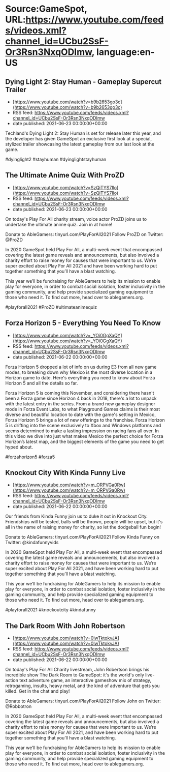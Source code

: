 # Source:GameSpot, URL:https://www.youtube.com/feeds/videos.xml?channel_id=UCbu2SsF-Or3Rsn3NxqODImw, language:en-US

## Dying Light 2: Stay Human - Gameplay Supercut Trailer
 - [https://www.youtube.com/watch?v=b9b2653go3c](https://www.youtube.com/watch?v=b9b2653go3c)
 - RSS feed: https://www.youtube.com/feeds/videos.xml?channel_id=UCbu2SsF-Or3Rsn3NxqODImw
 - date published: 2021-06-23 00:00:00+00:00

Techland's Dying Light 2: Stay Human is set for release later this year, and the developer has given GameSpot an exclusive first look at a special, stylized trailer showcasing the latest gameplay from our last look at the game.

#dyinglight2 #stayhuman #dyinglightstayhuman

## The Ultimate Anime Quiz With ProZD
 - [https://www.youtube.com/watch?v=SzQiTYS7Ilo](https://www.youtube.com/watch?v=SzQiTYS7Ilo)
 - RSS feed: https://www.youtube.com/feeds/videos.xml?channel_id=UCbu2SsF-Or3Rsn3NxqODImw
 - date published: 2021-06-23 00:00:00+00:00

On today's Play For All charity stream, voice actor ProZD joins us to undertake the ultimate anime quiz. Join in at home! 

Donate to AbleGamers: tinyurl.com/PlayForAll2021
Follow ProZD on Twitter: @ProZD

In 2020 GameSpot held Play For All, a multi-week event that encompassed covering the latest game reveals and announcements, but also involved a charity effort to raise money for causes that were important to us. We’re super excited about Play For All 2021 and have been working hard to put together something that you’ll have a blast watching. 

This year we’ll be fundraising for AbleGamers to help its mission to enable play for everyone, in order to combat social isolation, foster inclusivity in the gaming community, and help provide specialized gaming equipment to those who need it. To find out more, head over to ablegamers.org.

#playforall2021 #ProZD #ultimateanimequiz

## Forza Horizon 5 - Everything You Need To Know
 - [https://www.youtube.com/watch?v=_YOi0GgXaQY](https://www.youtube.com/watch?v=_YOi0GgXaQY)
 - RSS feed: https://www.youtube.com/feeds/videos.xml?channel_id=UCbu2SsF-Or3Rsn3NxqODImw
 - date published: 2021-06-22 00:00:00+00:00

Forza Horizon 5 dropped a lot of info on us during E3 from all new game modes, to breaking down why Mexico is the most diverse location in a Horizon game to date. Here's everything you need to know about Forza Horizon 5 and all the details so far.

Forza Horizon 5 is coming this November, and considering there hasn't been a Forza game since Horizon 4 back in 2018, there's a lot to unpack with the latest entry in the series. From a brand new gameplay designer mode in Forza Event Labs, to what Playground Games claims is their most diverse and beautiful location to date with the game's setting in Mexico, Forza Horizon 5 brings a lot of new offerings to the franchise. Forza Horizon 5 is drifting into the scene exclusively to Xbox and Windows platforms and seems determined to make a lasting impression on racing fans all over. In this video we dive into just what makes Mexico the perfect choice for Forza Horizon’s latest map, and the biggest elements of the game you need to get hyped about.

#forzahorizon5 #forza5

## Knockout City With Kinda Funny Live
 - [https://www.youtube.com/watch?v=m_ORPVGa0Rw](https://www.youtube.com/watch?v=m_ORPVGa0Rw)
 - RSS feed: https://www.youtube.com/feeds/videos.xml?channel_id=UCbu2SsF-Or3Rsn3NxqODImw
 - date published: 2021-06-22 00:00:00+00:00

Our friends from Kinda Funny join us to duke it out in Knockout City. Friendships will be tested, balls will be thrown, people will be upset, but it's all in the name of raising money for charity, so let the dodgeball fun begin!

Donate to AbleGamers: tinyurl.com/PlayForAll2021
Follow Kinda Funny on Twitter: @kindafunnyvids

In 2020 GameSpot held Play For All, a multi-week event that encompassed covering the latest game reveals and announcements, but also involved a charity effort to raise money for causes that were important to us. We’re super excited about Play For All 2021, and have been working hard to put together something that you’ll have a blast watching. 

This year we’ll be fundraising for AbleGamers to help its mission to enable play for everyone, in order to combat social isolation, foster inclusivity in the gaming community, and help provide specialized gaming equipment to those who need it. To find out more, head over to ablegamers.org.

#playforall2021 #knockoutcity #kindafunny

## The Dark Room With John Robertson
 - [https://www.youtube.com/watch?v=0lwTktokvJA](https://www.youtube.com/watch?v=0lwTktokvJA)
 - RSS feed: https://www.youtube.com/feeds/videos.xml?channel_id=UCbu2SsF-Or3Rsn3NxqODImw
 - date published: 2021-06-22 00:00:00+00:00

On today's Play For All Charity livestream, John Robertson brings his incredible show The Dark Room to GameSpot: it's the world's only live-action text adventure game, an interactive gameshow mix of strategy, retrogaming, insults, heavy metal, and the kind of adventure that gets you killed. Get in the chat and play!

Donate to AbleGamers: tinyurl.com/PlayForAll2021
Follow John on Twitter: @Robbotron

In 2020 GameSpot held Play For All, a multi-week event that encompassed covering the latest game reveals and announcements, but also involved a charity effort to raise money for causes that were important to us. We’re super excited about Play For All 2021, and have been working hard to put together something that you’ll have a blast watching. 

This year we’ll be fundraising for AbleGamers to help its mission to enable play for everyone, in order to combat social isolation, foster inclusivity in the gaming community, and help provide specialized gaming equipment to those who need it. To find out more, head over to ablegamers.org.


